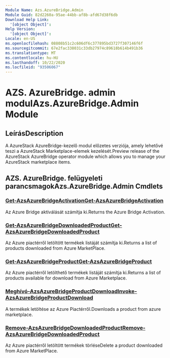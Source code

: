 ```yaml
---
Module Name: Azs.AzureBridge.Admin
Module Guid: 82d2260a-95ae-44bb-af8b-afd67d38f6db
Download Help Link:
  '[object Object]': 
Help Version:
  '[object Object]': 
Locale: en-US
ms.openlocfilehash: 08808b51c2c606df6c377895bd3727f307146f6f
ms.sourcegitcommit: 67e2fac338031c33db27974c89618b614b491b36
ms.translationtype: MT
ms.contentlocale: hu-HU
ms.lasthandoff: 10/22/2020
ms.locfileid: "93506067"
---
```

# <span data-ttu-id="42799-101">AZS. AzureBridge. admin modul</span><span class="sxs-lookup"><span data-stu-id="42799-101">Azs.AzureBridge.Admin Module</span></span>
## <span data-ttu-id="42799-102">Leírás</span><span class="sxs-lookup"><span data-stu-id="42799-102">Description</span></span>
<span data-ttu-id="42799-103">A AzureStack AzureBridge-kezelő modul előzetes verziója, amely lehetővé teszi a AzureStack Marketplace-elemek kezelését.</span><span class="sxs-lookup"><span data-stu-id="42799-103">Preview release of the AzureStack AzureBridge operator module which allows you to manage your AzureStack marketplace items.</span></span>

## <span data-ttu-id="42799-104">AZS. AzureBridge. felügyeleti parancsmagok</span><span class="sxs-lookup"><span data-stu-id="42799-104">Azs.AzureBridge.Admin Cmdlets</span></span>
### [<span data-ttu-id="42799-105">Get-AzsAzureBridgeActivation</span><span class="sxs-lookup"><span data-stu-id="42799-105">Get-AzsAzureBridgeActivation</span></span>](Get-AzsAzureBridgeActivation.md)
<span data-ttu-id="42799-106">Az Azure Bridge aktiválását számítja ki.</span><span class="sxs-lookup"><span data-stu-id="42799-106">Returns the Azure Bridge Activation.</span></span>

### [<span data-ttu-id="42799-107">Get-AzsAzureBridgeDownloadedProduct</span><span class="sxs-lookup"><span data-stu-id="42799-107">Get-AzsAzureBridgeDownloadedProduct</span></span>](Get-AzsAzureBridgeDownloadedProduct.md)
<span data-ttu-id="42799-108">Az Azure piactérről letöltött termékek listáját számítja ki.</span><span class="sxs-lookup"><span data-stu-id="42799-108">Returns a list of products downloaded from Azure MarketPlace.</span></span>

### [<span data-ttu-id="42799-109">Get-AzsAzureBridgeProduct</span><span class="sxs-lookup"><span data-stu-id="42799-109">Get-AzsAzureBridgeProduct</span></span>](Get-AzsAzureBridgeProduct.md)
<span data-ttu-id="42799-110">Az Azure piactérről letölthető termékek listáját számítja ki.</span><span class="sxs-lookup"><span data-stu-id="42799-110">Returns a list of products available for download from Azure Marketplace.</span></span>

### [<span data-ttu-id="42799-111">Meghívó-AzsAzureBridgeProductDownload</span><span class="sxs-lookup"><span data-stu-id="42799-111">Invoke-AzsAzureBridgeProductDownload</span></span>](Invoke-AzsAzureBridgeProductDownload.md)
<span data-ttu-id="42799-112">A termékek letöltése az Azure Piactérről.</span><span class="sxs-lookup"><span data-stu-id="42799-112">Downloads a product from azure marketplace.</span></span>

### [<span data-ttu-id="42799-113">Remove-AzsAzureBridgeDownloadedProduct</span><span class="sxs-lookup"><span data-stu-id="42799-113">Remove-AzsAzureBridgeDownloadedProduct</span></span>](Remove-AzsAzureBridgeDownloadedProduct.md)
<span data-ttu-id="42799-114">Az Azure piactérről letöltött termékek törlése</span><span class="sxs-lookup"><span data-stu-id="42799-114">Delete a product downloaded from Azure MarketPlace.</span></span>

